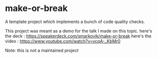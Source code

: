 # make-or-break
A template project which implements a bunch of code quality checks. 

This project was meant as a demo for the talk I made on this topic.
here's the deck : https://speakerdeck.com/smarkovik/make-or-break
here's the video : https://www.youtube.com/watch?v=vcqA-_KbMr0

Note:  this is not a maintained project
